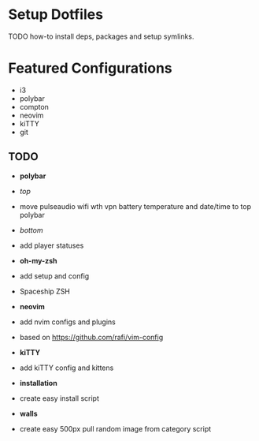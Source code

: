 # Setup Dotfiles

TODO how-to install deps, packages and setup symlinks.

# Featured Configurations
- i3
- polybar
- compton
- neovim
- kiTTY
- git

## TODO

+ __polybar__
 + *top*
  + move pulseaudio wifi wth vpn battery temperature and date/time to top polybar
 + *bottom*
  + add player statuses

+ __oh-my-zsh__
 + add setup and config
 + Spaceship ZSH

+ __neovim__
 + add nvim configs and plugins
 + based on https://github.com/rafi/vim-config

+ __kiTTY__
 + add kiTTY config and kittens

+ __installation__
 + create easy install script

+ __walls__
 + create easy 500px pull random image from category script

